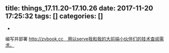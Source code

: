 title: things_17.11.20-17.10.26
date: 2017-11-20 17:25:32
tags: []
categories: []
---
* 
编写并部署 http://zybook.cc　用以serve我和我的大前端小伙伴们的技术查阅需求。